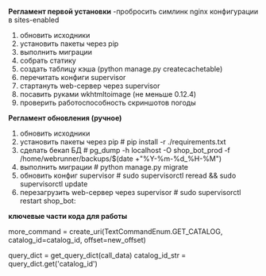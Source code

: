 
	
**Регламент первой установки**
-пробросить симлинк nginx конфигурации в sites-enabled




1) обновить исходники
2) установить пакеты через pip
3) выполнить миграции
4) собрать статику
5) создать таблицу кэша (python manage.py createcachetable)
6) перечитать конфиги supervisor
7) стартануть web-сервер через supervisor
8) посавить руками wkhtmltoimage (не меньше 0.12.4)
9) проверить работоспособность скриншотов погоды 



**Регламент обновления (ручное)**
1) обновить исходники
2) установить пакеты через pip   # pip install -r ./requirements.txt
3) сделать бекап БД              # pg_dump -h localhost -O shop_bot_prod -f /home/webrunner/backups/$(date +"%Y-%m-%d_%H-%M")
4) выполнить миграции            # python manage.py migrate
5) обновить конфиг supervisor                          # sudo supervisorctl reread && sudo supervisorctl update
6) перезагрузить web-сервер через supervisor           # sudo supervisorctl restart shop_bot:


**ключевые части кода для работы**

more_command = create_uri(TextCommandEnum.GET_CATALOG, catalog_id=catalog_id, offset=new_offset)

query_dict = get_query_dict(call_data)
catalog_id_str = query_dict.get('catalog_id')



